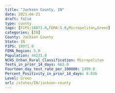 ```yaml
---
title: "Jackson County, IN"
date: 2021-04-21
draft: false
type: county
tags: [FIPS:18071.0,FEMA:5.0,Micropolitan,Green]
categories: [IN]
County: Jackson County
State: IN
FIPS: 18071.0
FEMA_Region: 5.0
Population: 44231.0
NCHS_Urban_Rural_Classification: Micropolitan
Tests_in_prior_14_days: 663.0
Fourteen_day_test_rate_per_100000: 1499.0
Percent_Positivity_in_prior_14_days: 0.036
Level: Green
url: /states/IN/jackson-county
---
```



